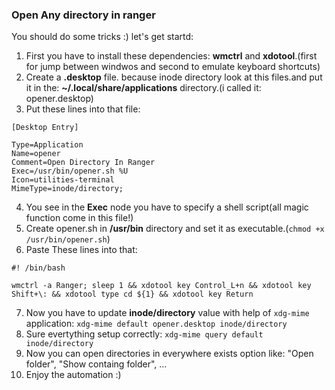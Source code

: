 ### Open Any directory in ranger
You should do some tricks :) let's get startd:
1. First you have to install these dependencies: __wmctrl__ and __xdotool__.(first for jump between windwos and second to emulate keyboard shortcuts)
2. Create a __.desktop__ file. because inode directory look at this files.and put it in the: __~/.local/share/applications__ directory.(i called it: opener.desktop)
3. Put these lines into that file:
```
[Desktop Entry]

Type=Application
Name=opener
Comment=Open Directory In Ranger
Exec=/usr/bin/opener.sh %U
Icon=utilities-terminal
MimeType=inode/directory;
```
4. You see in the __Exec__ node you have to specify a shell script(all magic function come in this file!)
5. Create opener.sh in __/usr/bin__ directory and set it as executable.(`chmod +x /usr/bin/opener.sh`)
6. Paste These lines into that:
```
#! /bin/bash

wmctrl -a Ranger; sleep 1 && xdotool key Control_L+n && xdotool key Shift+\: && xdotool type cd ${1} && xdotool key Return
```
7. Now you have to update __inode/directory__ value with help of `xdg-mime` application:
`xdg-mime default opener.desktop inode/directory`
8. Sure evertything setup correctly:
`xdg-mime query default inode/directory`
9. Now you can open directories in everywhere exists option like: "Open folder", "Show containg folder", ...
10. Enjoy the automation :)

